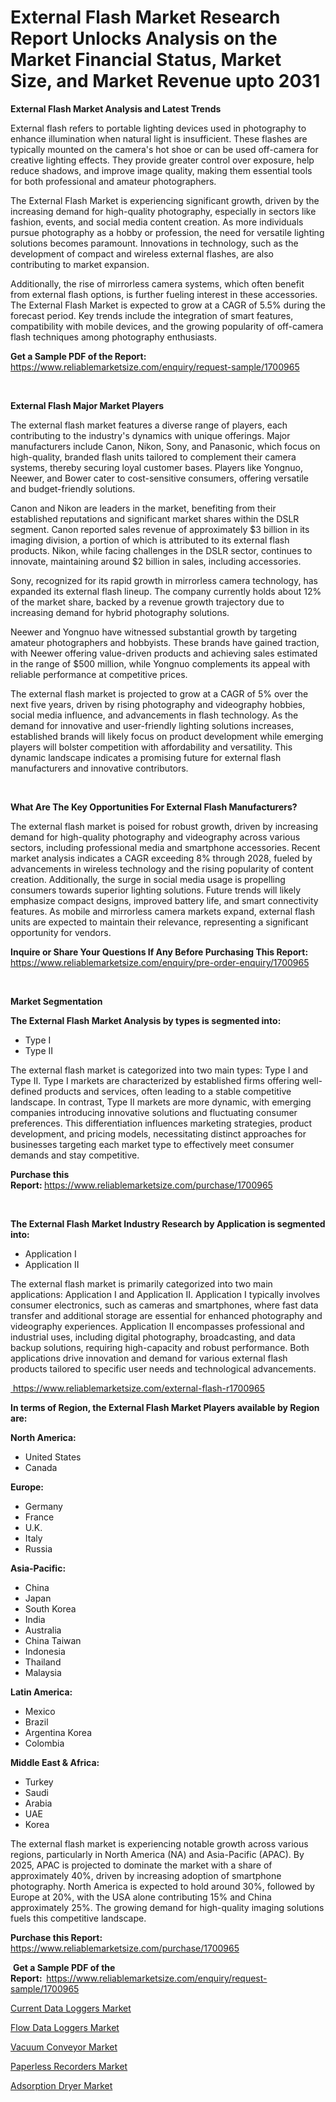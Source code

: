 <p><h1>External Flash Market Research Report Unlocks Analysis on the Market Financial Status, Market Size, and Market Revenue upto 2031</h1></p><p><strong>External Flash Market Analysis and Latest Trends</strong></p>
<p><p>External flash refers to portable lighting devices used in photography to enhance illumination when natural light is insufficient. These flashes are typically mounted on the camera's hot shoe or can be used off-camera for creative lighting effects. They provide greater control over exposure, help reduce shadows, and improve image quality, making them essential tools for both professional and amateur photographers.</p><p>The External Flash Market is experiencing significant growth, driven by the increasing demand for high-quality photography, especially in sectors like fashion, events, and social media content creation. As more individuals pursue photography as a hobby or profession, the need for versatile lighting solutions becomes paramount. Innovations in technology, such as the development of compact and wireless external flashes, are also contributing to market expansion.</p><p>Additionally, the rise of mirrorless camera systems, which often benefit from external flash options, is further fueling interest in these accessories. The External Flash Market is expected to grow at a CAGR of 5.5% during the forecast period. Key trends include the integration of smart features, compatibility with mobile devices, and the growing popularity of off-camera flash techniques among photography enthusiasts.</p></p>
<p><strong>Get a Sample PDF of the Report:&nbsp;</strong> <a href="https://www.reliablemarketsize.com/enquiry/request-sample/1700965?utm_campaign=1590&utm_medium=2&utm_source=Github&utm_content=ia&utm_term=21102024&utm_id=external-flash">https://www.reliablemarketsize.com/enquiry/request-sample/1700965</a></p>
<p>&nbsp;</p>
<p><strong>External Flash Major Market Players</strong></p>
<p><p>The external flash market features a diverse range of players, each contributing to the industry's dynamics with unique offerings. Major manufacturers include Canon, Nikon, Sony, and Panasonic, which focus on high-quality, branded flash units tailored to complement their camera systems, thereby securing loyal customer bases. Players like Yongnuo, Neewer, and Bower cater to cost-sensitive consumers, offering versatile and budget-friendly solutions.</p><p>Canon and Nikon are leaders in the market, benefiting from their established reputations and significant market shares within the DSLR segment. Canon reported sales revenue of approximately $3 billion in its imaging division, a portion of which is attributed to its external flash products. Nikon, while facing challenges in the DSLR sector, continues to innovate, maintaining around $2 billion in sales, including accessories.</p><p>Sony, recognized for its rapid growth in mirrorless camera technology, has expanded its external flash lineup. The company currently holds about 12% of the market share, backed by a revenue growth trajectory due to increasing demand for hybrid photography solutions.</p><p>Neewer and Yongnuo have witnessed substantial growth by targeting amateur photographers and hobbyists. These brands have gained traction, with Neewer offering value-driven products and achieving sales estimated in the range of $500 million, while Yongnuo complements its appeal with reliable performance at competitive prices.</p><p>The external flash market is projected to grow at a CAGR of 5% over the next five years, driven by rising photography and videography hobbies, social media influence, and advancements in flash technology. As the demand for innovative and user-friendly lighting solutions increases, established brands will likely focus on product development while emerging players will bolster competition with affordability and versatility. This dynamic landscape indicates a promising future for external flash manufacturers and innovative contributors.</p></p>
<p>&nbsp;</p>
<p><strong>What Are The Key Opportunities For External Flash Manufacturers?</strong></p>
<p><p>The external flash market is poised for robust growth, driven by increasing demand for high-quality photography and videography across various sectors, including professional media and smartphone accessories. Recent market analysis indicates a CAGR exceeding 8% through 2028, fueled by advancements in wireless technology and the rising popularity of content creation. Additionally, the surge in social media usage is propelling consumers towards superior lighting solutions. Future trends will likely emphasize compact designs, improved battery life, and smart connectivity features. As mobile and mirrorless camera markets expand, external flash units are expected to maintain their relevance, representing a significant opportunity for vendors.</p></p>
<p><strong>Inquire or Share Your Questions If Any Before Purchasing This Report:</strong> <a href="https://www.reliablemarketsize.com/enquiry/pre-order-enquiry/1700965?utm_campaign=1590&utm_medium=2&utm_source=Github&utm_content=ia&utm_term=21102024&utm_id=external-flash">https://www.reliablemarketsize.com/enquiry/pre-order-enquiry/1700965</a></p>
<p>&nbsp;</p>
<p><strong>Market Segmentation</strong></p>
<p><strong>The External Flash Market Analysis by types is segmented into:</strong></p>
<p><ul><li>Type I</li><li>Type II</li></ul></p>
<p><p>The external flash market is categorized into two main types: Type I and Type II. Type I markets are characterized by established firms offering well-defined products and services, often leading to a stable competitive landscape. In contrast, Type II markets are more dynamic, with emerging companies introducing innovative solutions and fluctuating consumer preferences. This differentiation influences marketing strategies, product development, and pricing models, necessitating distinct approaches for businesses targeting each market type to effectively meet consumer demands and stay competitive.</p></p>
<p><strong>Purchase this Report:&nbsp;</strong><a href="https://www.reliablemarketsize.com/purchase/1700965?utm_campaign=1590&utm_medium=2&utm_source=Github&utm_content=ia&utm_term=21102024&utm_id=external-flash">https://www.reliablemarketsize.com/purchase/1700965</a></p>
<p>&nbsp;</p>
<p><strong>The External Flash Market Industry Research by Application is segmented into:</strong></p>
<p><ul><li>Application I</li><li>Application II</li></ul></p>
<p><p>The external flash market is primarily categorized into two main applications: Application I and Application II. Application I typically involves consumer electronics, such as cameras and smartphones, where fast data transfer and additional storage are essential for enhanced photography and videography experiences. Application II encompasses professional and industrial uses, including digital photography, broadcasting, and data backup solutions, requiring high-capacity and robust performance. Both applications drive innovation and demand for various external flash products tailored to specific user needs and technological advancements.</p></p>
<p><a href="https://www.reliablemarketsize.com/external-flash-r1700965?utm_campaign=1590&utm_medium=2&utm_source=Github&utm_content=ia&utm_term=21102024&utm_id=external-flash">&nbsp;https://www.reliablemarketsize.com/external-flash-r1700965</a></p>
<p><strong>In terms of Region, the External Flash Market Players available by Region are:</strong></p>
<p>
    <p> <strong> North America: </strong>
        <ul>
            <li>United States</li>
            <li>Canada</li>
        </ul>
        </p> 
    <p> <strong> Europe: </strong>
        <ul>
            <li>Germany</li>
            <li>France</li>
            <li>U.K.</li>
            <li>Italy</li>
            <li>Russia</li>
        </ul>
        </p> 
    <p> <strong> Asia-Pacific: </strong>
        <ul>
            <li>China</li>
            <li>Japan</li>
            <li>South Korea</li>
            <li>India</li>
            <li>Australia</li>
            <li>China Taiwan</li>
            <li>Indonesia</li>
            <li>Thailand</li>
            <li>Malaysia</li>
        </ul>
        </p> 
    <p> <strong> Latin America: </strong>
        <ul>
            <li>Mexico</li>
            <li>Brazil</li>
            <li>Argentina Korea</li>
            <li>Colombia</li>
        </ul>
        </p> 
    <p> <strong> Middle East & Africa: </strong>
        <ul>
            <li>Turkey</li>
            <li>Saudi</li>
            <li>Arabia</li>
            <li>UAE</li>
            <li>Korea</li>
        </ul>
    </p>
    </p>
<p><p>The external flash market is experiencing notable growth across various regions, particularly in North America (NA) and Asia-Pacific (APAC). By 2025, APAC is projected to dominate the market with a share of approximately 40%, driven by increasing adoption of smartphone photography. North America is expected to hold around 30%, followed by Europe at 20%, with the USA alone contributing 15% and China approximately 25%. The growing demand for high-quality imaging solutions fuels this competitive landscape.</p></p>
<p><strong>Purchase this Report: </strong><a href="https://www.reliablemarketsize.com/purchase/1700965?utm_campaign=1590&utm_medium=2&utm_source=Github&utm_content=ia&utm_term=21102024&utm_id=external-flash">https://www.reliablemarketsize.com/purchase/1700965</a></p>
<p>&nbsp;<strong>Get a Sample PDF of the Report:&nbsp;&nbsp;</strong><a href="https://www.reliablemarketsize.com/enquiry/request-sample/1700965?utm_campaign=1590&utm_medium=2&utm_source=Github&utm_content=ia&utm_term=21102024&utm_id=external-flash">https://www.reliablemarketsize.com/enquiry/request-sample/1700965</a></p>
<p><strong></strong></p>
<p><p><a href="https://www.linkedin.com/pulse/current-data-loggers-market-evolution-regional-adaptations-5a5ne?utm_campaign=1590&utm_medium=2&utm_source=Github&utm_content=ia&utm_term=21102024&utm_id=external-flash">Current Data Loggers Market</a></p><p><a href="https://www.linkedin.com/pulse/flow-data-loggers-market-regional-outlook-competition-2024-2031-nps5e?utm_campaign=1590&utm_medium=2&utm_source=Github&utm_content=ia&utm_term=21102024&utm_id=external-flash">Flow Data Loggers Market</a></p><p><a href="https://www.linkedin.com/pulse/vacuum-conveyor-spectrum-usage-patterns-sector-evolution-royde?utm_campaign=1590&utm_medium=2&utm_source=Github&utm_content=ia&utm_term=21102024&utm_id=external-flash">Vacuum Conveyor Market</a></p><p><a href="https://www.linkedin.com/pulse/paperless-recorders-market-velocity-128-cagr-trajectory-frdge?utm_campaign=1590&utm_medium=2&utm_source=Github&utm_content=ia&utm_term=21102024&utm_id=external-flash">Paperless Recorders Market</a></p><p><a href="https://www.linkedin.com/pulse/exploring-adsorption-dryer-market-dynamics-global-trends-hczde?utm_campaign=1590&utm_medium=2&utm_source=Github&utm_content=ia&utm_term=21102024&utm_id=external-flash">Adsorption Dryer Market</a></p></p>
